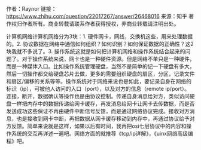 作者：Raynor
链接：https://www.zhihu.com/question/22017267/answer/26468016
来源：知乎
著作权归作者所有。商业转载请联系作者获得授权，非商业转载请注明出处。

计算机网络计算机网络分为3块：1. 硬件网卡，网线，交换机这些，用来处理数据的。2. 协议数据在网络中通信如何组织？如何识别？如何保证数据的正确性？这2块我就不多说了。3. 操作系统这就是如何把计算机网络和操作系统结合起来的问题了。对于操作系统来说，网卡也是一种硬件资源。但是网络不单只是一种硬件，而是一种媒体入口。比如操作系统管理硬盘，当然不是简单的记一下硬盘有多大，然后一切操作都交给硬盘芯片去做，更多的需要组织硬盘的扇区，分区，记录文件和扇区/偏移的关系等等。操作系统对于网络来说也是如此，要记录自身在网络的标识（ip），可被他人访问的入口（port），以及对方的信息（remote ip/port）。连接，断开，数据确认等操作也是由协议控制。传递自身消息给对方，类似访问硬盘一样把内存中的数据传递给网卡缓存，再发消息给网卡让网卡去传数据，而是否发送成功这些保证不再由硬件中断信号反馈，而是通过网络协议完成。接收对方消息，也是接收到网卡中断，再把数据从网卡缓存移动到内存中，再通过协议给予对方反馈。简单来说就是这样，如果以后有时间，我再把osi七层协议中的内容和操作系统的交互再详述一遍吧。网络方面的就推荐《tcp/ip详解》，《uinx网络高级编程》吧。